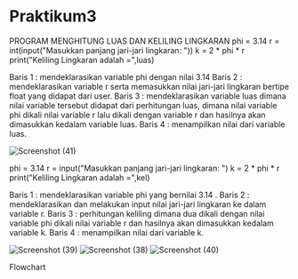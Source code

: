 # Praktikum3
PROGRAM MENGHITUNG LUAS DAN KELILING LINGKARAN
phi = 3.14
r = int(input("Masukkan panjang jari-jari lingkaran: "))
k = 2 * phi * r
print("Keliling Lingkaran adalah =",luas)

Baris 1 : mendeklarasikan variable phi dengan nilai 3.14
Baris 2 : mendeklarasikan variable r serta memasukkan nilai jari-jari lingkaran bertipe float yang didapat dari user.
Baris 3 : mendeklarasikan variable luas dimana nilai variable tersebut didapat dari perhitungan luas, dimana nilai variable phi dikali nilai variable r lalu dikali dengan variable r dan hasilnya akan dimasukkan kedalam variable luas.
Baris 4 : menampilkan nilai dari variable luas.

![Screenshot (41)](https://user-images.githubusercontent.com/115671335/199251435-00d426f6-502e-4723-8606-34a304fdcf66.png)

phi = 3.14
r = input("Masukkan panjang jari-jari lingkaran: ")
k = 2 * phi * r
print("Keliling Lingkaran adalah =",kel)

Baris 1 : mendeklarasikan variable phi yang bernilai 3.14 .
Baris 2 : mendeklarasikan dan melakukan input nilai jari-jari lingkaran ke dalam variable r.
Baris 3 : perhitungan keliling dimana dua dikali dengan nilai variable phi dikali nilai variable r dan hasilnya akan dimasukkan kedalam variable k.
Baris 4 : menampilkan nilai dari variable k.

![Screenshot (39)](https://user-images.githubusercontent.com/115671335/199368910-a9e83aa6-d323-4597-98e3-b4a64e2eb70d.png)
![Screenshot (38)](https://user-images.githubusercontent.com/115671335/199244350-9ca47f8a-be6a-4261-8108-72df74086403.png)
![Screenshot (40)](https://user-images.githubusercontent.com/115671335/199244361-f57c090b-ede7-475c-849d-14cc93bd9879.png)

Flowchart


